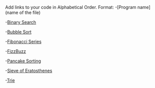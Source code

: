 Add links to your code in Alphabetical Order.
Format: -[Program name](name of the file)

-[Binary Search](binarySearch.js)

-[Bubble Sort](bubbleSort.js)

-[Fibonacci Series](fibonacciSum.js)

-[FizzBuzz](fizzBuzz.js)

-[Pancake Sorting](pancakeSorting.js)

-[Sieve of Eratosthenes](Sieve.js)

-[Trie](Trie.js)




